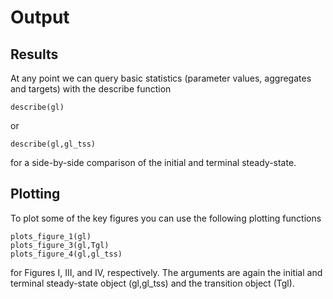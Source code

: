 # Output

## Results
At any point we can query basic statistics (parameter values, aggregates and targets) with the describe function
```
describe(gl)
``` 
or
```
describe(gl,gl_tss)
``` 
for a side-by-side comparison of the initial and terminal steady-state.

## Plotting
To plot some of the key figures you can use the following plotting functions
```
plots_figure_1(gl)
plots_figure_3(gl,Tgl)
plots_figure_4(gl,gl_tss)
```
for Figures I, III, and IV, respectively. The arguments are again the initial and terminal steady-state object (gl,gl_tss) and the transition object (Tgl). 

